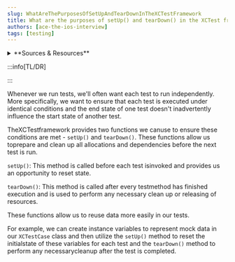 ```yaml
---
slug: WhatAreThePurposesOfSetUpAndTearDownInTheXCTestFramework
title: What are the purposes of setUp() and tearDown() in the XCTest framework?
authors: [ace-the-ios-interview]
tags: [testing]
---
```


<details>
  <summary>**Sources & Resources**</summary>

  **Main Source:** [Ace the iOS Interview](https://aryamansharda.gumroad.com/l/tcvck)

  **Additional Sources:**

  **Further Reading:**

</details>

:::info[TL/DR]

:::

Whenever we run tests, we'll often want each test to run independently. More specifically, we want to ensure that each test is executed under identical conditions and the end state of one test doesn't inadvertently influence the start state of another test.

TheXCTestframework provides two functions we canuse to ensure these conditions are met - `setUp()` and `tearDown()`. These functions allow us toprepare and clean up all allocations and dependencies before the next test is run.

`setUp()`: This method is called before each test isinvoked and provides us an opportunity to reset state.

`tearDown()`: This method is called after every testmethod has finished execution and is used to perform any necessary clean up or releasing of resources.

These functions allow us to reuse data more easily in our tests.

For example, we can create instance variables to represent mock data in our `XCTestCase` class and then utilize the `setUp()` method to reset the initialstate of these variables for each test and the `tearDown()` method to perform any necessarycleanup after the test is completed.
